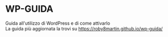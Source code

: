 # WP-GUIDA
Guida all'utilizzo di WordPress e di come attivarlo <br>
La guida più aggiornata la trovi su https://roby8martin.github.io/wp-guida/
